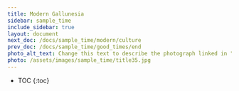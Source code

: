 ```yaml
---
title: Modern Gallunesia
sidebar: sample_time
include_sidebar: true
layout: document
next_doc: /docs/sample_time/modern/culture
prev_doc: /docs/sample_time/good_times/end
photo_alt_text: Change this text to describe the photograph linked in "photo".
photo: /assets/images/sample_time/title35.jpg
---
```


* TOC
{:toc}


